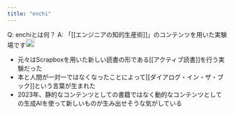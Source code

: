 ```yaml
---
title: "enchi"
---
```


Q: enchiとは何？
A: 「[[エンジニアの知的生産術]]」のコンテンツを用いた実験場です<img src='https://scrapbox.io/api/pages/nishio/nishio/icon' alt='nishio.icon' height="19.5"/>
- 元々はScrapboxを用いた新しい読書の形である[[アクティブ読書]]を行う実験だった
- 本と人間が一対一ではなくなったことによって[[ダイアログ・イン・ザ・ブック]]という言葉が生まれた
- 2023年、静的なコンテンツとしての書籍ではなく動的なコンテンツとしての生成AIを使って新しいものが生み出せそうな気がしている

